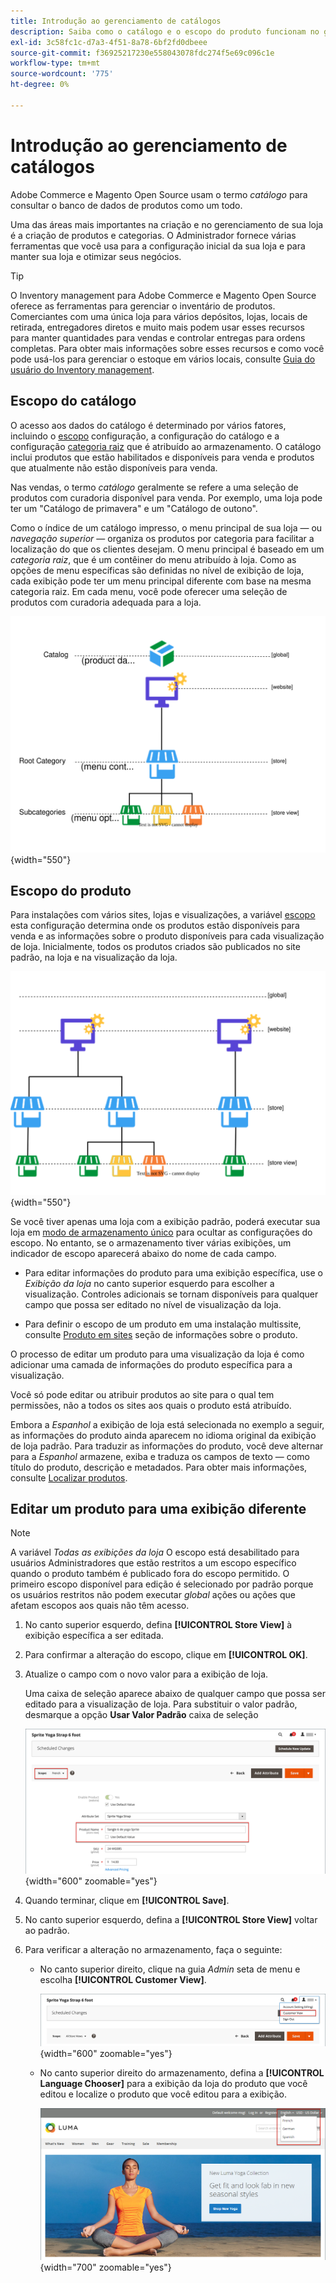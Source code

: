 ```yaml
---
title: Introdução ao gerenciamento de catálogos
description: Saiba como o catálogo e o escopo do produto funcionam no gerenciamento de catálogo.
exl-id: 3c58fc1c-d7a3-4f51-8a78-6bf2fd0dbeee
source-git-commit: f36925217230e558043078fdc274f5e69c096c1e
workflow-type: tm+mt
source-wordcount: '775'
ht-degree: 0%

---
```


# Introdução ao gerenciamento de catálogos

Adobe Commerce e Magento Open Source usam o termo _catálogo_ para consultar o banco de dados de produtos como um todo.

Uma das áreas mais importantes na criação e no gerenciamento de sua loja é a criação de produtos e categorias. O Administrador fornece várias ferramentas que você usa para a configuração inicial da sua loja e para manter sua loja e otimizar seus negócios.

>[!TIP]
>
>O Inventory management para Adobe Commerce e Magento Open Source oferece as ferramentas para gerenciar o inventário de produtos. Comerciantes com uma única loja para vários depósitos, lojas, locais de retirada, entregadores diretos e muito mais podem usar esses recursos para manter quantidades para vendas e controlar entregas para ordens completas. Para obter mais informações sobre esses recursos e como você pode usá-los para gerenciar o estoque em vários locais, consulte [Guia do usuário do Inventory management](../inventory-management/introduction.md).

## Escopo do catálogo

O acesso aos dados do catálogo é determinado por vários fatores, incluindo o [escopo](../getting-started/websites-stores-views.md#scope-settings) configuração, a configuração do catálogo e a configuração [categoria raiz](category-root.md) que é atribuído ao armazenamento. O catálogo inclui produtos que estão habilitados e disponíveis para venda e produtos que atualmente não estão disponíveis para venda.

Nas vendas, o termo _catálogo_ geralmente se refere a uma seleção de produtos com curadoria disponível para venda. Por exemplo, uma loja pode ter um &quot;Catálogo de primavera&quot; e um &quot;Catálogo de outono&quot;.

Como o índice de um catálogo impresso, o menu principal de sua loja — ou _navegação superior_ — organiza os produtos por categoria para facilitar a localização do que os clientes desejam. O menu principal é baseado em um _categoria raiz_, que é um contêiner do menu atribuído à loja. Como as opções de menu específicas são definidas no nível de exibição de loja, cada exibição pode ter um menu principal diferente com base na mesma categoria raiz. Em cada menu, você pode oferecer uma seleção de produtos com curadoria adequada para a loja.

![Diagrama de hierarquia de catálogo](./assets/catalog-hierarchy-scope.svg){width="550"}

## Escopo do produto

Para instalações com vários sites, lojas e visualizações, a variável [escopo](../getting-started/websites-stores-views.md#scope-settings) esta configuração determina onde os produtos estão disponíveis para venda e as informações sobre o produto disponíveis para cada visualização de loja. Inicialmente, todos os produtos criados são publicados no site padrão, na loja e na visualização da loja.

![diagrama de loja de vários sites](./assets/scope-multisite.svg){width="550"}

Se você tiver apenas uma loja com a exibição padrão, poderá executar sua loja em [modo de armazenamento único](../getting-started/websites-stores-views.md#single-store-mode) para ocultar as configurações do escopo. No entanto, se o armazenamento tiver várias exibições, um indicador de escopo aparecerá abaixo do nome de cada campo.

- Para editar informações do produto para uma exibição específica, use o _Exibição da loja_ no canto superior esquerdo para escolher a visualização. Controles adicionais se tornam disponíveis para qualquer campo que possa ser editado no nível de visualização da loja.

- Para definir o escopo de um produto em uma instalação multissite, consulte [Produto em sites](settings-basic-websites.md) seção de informações sobre o produto.

O processo de editar um produto para uma visualização da loja é como adicionar uma camada de informações do produto específica para a visualização.

Você só pode editar ou atribuir produtos ao site para o qual tem permissões, não a todos os sites aos quais o produto está atribuído.

Embora a _Espanhol_ a exibição de loja está selecionada no exemplo a seguir, as informações do produto ainda aparecem no idioma original da exibição de loja padrão. Para traduzir as informações do produto, você deve alternar para a _Espanhol_ armazene, exiba e traduza os campos de texto — como título do produto, descrição e metadados. Para obter mais informações, consulte [Localizar produtos](../stores-purchase/store-localize.md#localize-products).

## Editar um produto para uma exibição diferente

>[!NOTE]
>
>A variável _Todas as exibições da loja_ O escopo está desabilitado para usuários Administradores que estão restritos a um escopo específico quando o produto também é publicado fora do escopo permitido. O primeiro escopo disponível para edição é selecionado por padrão porque os usuários restritos não podem executar _global_ ações ou ações que afetam escopos aos quais não têm acesso.

1. No canto superior esquerdo, defina **[!UICONTROL Store View]** à exibição específica a ser editada.

1. Para confirmar a alteração do escopo, clique em **[!UICONTROL OK]**.

1. Atualize o campo com o novo valor para a exibição de loja.

   Uma caixa de seleção aparece abaixo de qualquer campo que possa ser editado para a visualização de loja. Para substituir o valor padrão, desmarque a opção **Usar Valor Padrão** caixa de seleção

   ![Tradução do nome do produto para exibição de loja em espanhol](./assets/product-translate-field-french.png){width="600" zoomable="yes"}

1. Quando terminar, clique em **[!UICONTROL Save]**.

1. No canto superior esquerdo, defina a **[!UICONTROL Store View]** voltar ao padrão.

1. Para verificar a alteração no armazenamento, faça o seguinte:

   - No canto superior direito, clique na guia _Admin_ seta de menu e escolha **[!UICONTROL Customer View]**.

     ![Visualização do cliente](./assets/product-admin-menu-customer-view.png){width="600" zoomable="yes"}

   - No canto superior direito do armazenamento, defina a **[!UICONTROL Language Chooser]** para a exibição da loja do produto que você editou e localize o produto que você editou para a exibição.

     ![Seletor de idioma](./assets/storefront-language-chooser.png){width="700" zoomable="yes"}
